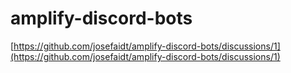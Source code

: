 # amplify-discord-bots


[https://github.com/josefaidt/amplify-discord-bots/discussions/1](https://github.com/josefaidt/amplify-discord-bots/discussions/1)
